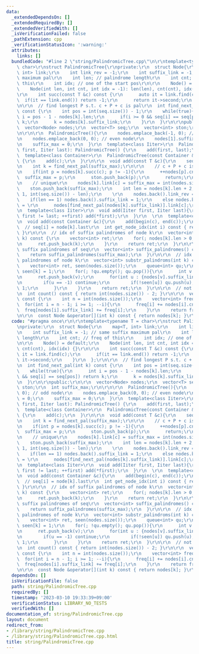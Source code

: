 ```yaml
---
data:
  _extendedDependsOn: []
  _extendedRequiredBy: []
  _extendedVerifiedWith: []
  _isVerificationFailed: false
  _pathExtension: cpp
  _verificationStatusIcon: ':warning:'
  attributes:
    links: []
  bundledCode: "#line 2 \"string/PalindromicTree.cpp\"\n\r\ntemplate<typename T =\
    \ char>\r\nstruct PalindromicTree{\r\nprivate:\r\n  struct Node{\r\n    map<T,\
    \ int> link;\r\n    int link_rev = -1;\r\n    int suffix_link = -1; // same suffix\
    \ maximum pal\r\n    int len; // palindrome length\r\n    int cnt; // freq of\
    \ this\r\n    int idx; // one of the start pos\r\n\r\n    Node() = default;\r\n\
    \    Node(int len, int cnt, int idx = -1): len(len), cnt(cnt), idx(idx) {}\r\n\
    \r\n    int succ(const T &c) const {\r\n      auto it = link.find(c);\r\n    \
    \  if(it == link.end()) return -1;\r\n      return it->second;\r\n    }\r\n  };\r\
    \n\r\n  // find longest P s.t. c + P + c is pal\r\n  int find_next_pal(int k)\
    \ const {\r\n    int pos = int(seq.size()) - 1;\r\n    while(true){\r\n      int\
    \ i = pos - 1 - nodes[k].len;\r\n      if(i >= 0 && seq[i] == seq[pos]) return\
    \ k;\r\n      k = nodes[k].suffix_link;\r\n    }\r\n  }\r\n\r\npublic:\r\n\r\n\
    \  vector<Node> nodes;\r\n  vector<T> seq;\r\n  vector<int> ston;\r\n  int suffix_max;\r\
    \n\r\n\r\n  PalindromicTree(){\r\n    nodes.emplace_back(-1, 0); // odd node\r\
    \n    nodes.emplace_back(0, 0); // even node\r\n    nodes[1].suffix_link = 0;\r\
    \n    suffix_max = 0;\r\n  }\r\n  template<class Iiter>\r\n  PalindromicTree(Iiter\
    \ first, Iiter last): PalindromicTree() {\r\n    add(first, last);\r\n  }\r\n\
    \  template<class Container>\r\n  PalindromicTree(const Container &c): PalindromicTree()\
    \ {\r\n    add(c);\r\n  }\r\n\r\n  void add(const T &c){\r\n    seq.push_back(c);\r\
    \n    int k = find_next_pal(suffix_max);\r\n\r\n    // c + P + c is already exists\r\
    \n    if(int p = nodes[k].succ(c); p != -1){\r\n      ++nodes[p].cnt;\r\n    \
    \  suffix_max = p;\r\n      ston.push_back(p);\r\n      return;\r\n    }\r\n\r\
    \n    // unique\r\n    nodes[k].link[c] = suffix_max = int(nodes.size());\r\n\
    \    ston.push_back(suffix_max);\r\n    int len = nodes[k].len + 2;\r\n    nodes.emplace_back(len,\
    \ 1, int(seq.size()) - len);\r\n    \r\n    nodes.back().link_rev = k;\r\n\r\n\
    \    if(len == 1) nodes.back().suffix_link = 1;\r\n    else nodes.back().suffix_link\
    \ = \r\n      nodes[find_next_pal(nodes[k].suffix_link)].link[c];\r\n  }\r\n\r\
    \n  template<class Iiter>\r\n  void add(Iiter first, Iiter last){\r\n    for(;\
    \ first != last; ++first) add(*first);\r\n  }\r\n  \r\n  template<class Container>\r\
    \n  void add(const Container &c){\r\n    add(begin(c), end(c));\r\n  }\r\n\r\n\
    \  // seq[i] = node[k].last\r\n  int get_node_idx(int i) const { return ston[i];\
    \ }\r\n\r\n  // idx of suffix palindromes of node k\r\n  vector<int> suffix_palindromes(int\
    \ k) const {\r\n    vector<int> ret;\r\n    for(; nodes[k].len > 0; k = nodes[k].suffix_link){\r\
    \n      ret.push_back(k);\r\n    }\r\n    return ret;\r\n  }\r\n\r\n  // idx of\
    \ suffix palindromes of seq\r\n  vector<int> suffix_palindromes() const {\r\n\
    \    return suffix_palindromes(suffix_max);\r\n  }\r\n\r\n  // idx of substring\
    \ palindromes of node k\r\n  vector<int> substr_palindroms(int k) const {\r\n\
    \    vector<int> ret, seen(nodes.size());\r\n    queue<int> qu;\r\n    qu.push(k);\
    \ seen[k] = 1;\r\n    for(; !qu.empty(); qu.pop()){\r\n      int v = qu.front();\r\
    \n      ret.push_back(v);\r\n      for(int u : {nodes[v].suffix_link, nodes[v].link_rev}){\r\
    \n        if(u == -1) continue;\r\n        if(!seen[u]) qu.push(u), seen[u] =\
    \ 1;\r\n      }\r\n    }\r\n    return ret;\r\n  }\r\n\r\n  // not count \"\"\r\
    \n  int count() const { return int(nodes.size()) - 2; }\r\n\r\n  vector<int> palindromes_frequency()\
    \ const {\r\n    int n = int(nodes.size());\r\n    vector<int> freq(n);\r\n  \
    \  for(int i = n - 1; i >= 1; --i){\r\n      freq[i] += nodes[i].cnt;\r\n    \
    \  freq[nodes[i].suffix_link] += freq[i];\r\n    }\r\n    return freq;\r\n  }\r\
    \n\r\n  const Node &operator[](int k) const { return nodes[k]; }\r\n};\r\n"
  code: "#pragma once\r\n\r\ntemplate<typename T = char>\r\nstruct PalindromicTree{\r\
    \nprivate:\r\n  struct Node{\r\n    map<T, int> link;\r\n    int link_rev = -1;\r\
    \n    int suffix_link = -1; // same suffix maximum pal\r\n    int len; // palindrome\
    \ length\r\n    int cnt; // freq of this\r\n    int idx; // one of the start pos\r\
    \n\r\n    Node() = default;\r\n    Node(int len, int cnt, int idx = -1): len(len),\
    \ cnt(cnt), idx(idx) {}\r\n\r\n    int succ(const T &c) const {\r\n      auto\
    \ it = link.find(c);\r\n      if(it == link.end()) return -1;\r\n      return\
    \ it->second;\r\n    }\r\n  };\r\n\r\n  // find longest P s.t. c + P + c is pal\r\
    \n  int find_next_pal(int k) const {\r\n    int pos = int(seq.size()) - 1;\r\n\
    \    while(true){\r\n      int i = pos - 1 - nodes[k].len;\r\n      if(i >= 0\
    \ && seq[i] == seq[pos]) return k;\r\n      k = nodes[k].suffix_link;\r\n    }\r\
    \n  }\r\n\r\npublic:\r\n\r\n  vector<Node> nodes;\r\n  vector<T> seq;\r\n  vector<int>\
    \ ston;\r\n  int suffix_max;\r\n\r\n\r\n  PalindromicTree(){\r\n    nodes.emplace_back(-1,\
    \ 0); // odd node\r\n    nodes.emplace_back(0, 0); // even node\r\n    nodes[1].suffix_link\
    \ = 0;\r\n    suffix_max = 0;\r\n  }\r\n  template<class Iiter>\r\n  PalindromicTree(Iiter\
    \ first, Iiter last): PalindromicTree() {\r\n    add(first, last);\r\n  }\r\n\
    \  template<class Container>\r\n  PalindromicTree(const Container &c): PalindromicTree()\
    \ {\r\n    add(c);\r\n  }\r\n\r\n  void add(const T &c){\r\n    seq.push_back(c);\r\
    \n    int k = find_next_pal(suffix_max);\r\n\r\n    // c + P + c is already exists\r\
    \n    if(int p = nodes[k].succ(c); p != -1){\r\n      ++nodes[p].cnt;\r\n    \
    \  suffix_max = p;\r\n      ston.push_back(p);\r\n      return;\r\n    }\r\n\r\
    \n    // unique\r\n    nodes[k].link[c] = suffix_max = int(nodes.size());\r\n\
    \    ston.push_back(suffix_max);\r\n    int len = nodes[k].len + 2;\r\n    nodes.emplace_back(len,\
    \ 1, int(seq.size()) - len);\r\n    \r\n    nodes.back().link_rev = k;\r\n\r\n\
    \    if(len == 1) nodes.back().suffix_link = 1;\r\n    else nodes.back().suffix_link\
    \ = \r\n      nodes[find_next_pal(nodes[k].suffix_link)].link[c];\r\n  }\r\n\r\
    \n  template<class Iiter>\r\n  void add(Iiter first, Iiter last){\r\n    for(;\
    \ first != last; ++first) add(*first);\r\n  }\r\n  \r\n  template<class Container>\r\
    \n  void add(const Container &c){\r\n    add(begin(c), end(c));\r\n  }\r\n\r\n\
    \  // seq[i] = node[k].last\r\n  int get_node_idx(int i) const { return ston[i];\
    \ }\r\n\r\n  // idx of suffix palindromes of node k\r\n  vector<int> suffix_palindromes(int\
    \ k) const {\r\n    vector<int> ret;\r\n    for(; nodes[k].len > 0; k = nodes[k].suffix_link){\r\
    \n      ret.push_back(k);\r\n    }\r\n    return ret;\r\n  }\r\n\r\n  // idx of\
    \ suffix palindromes of seq\r\n  vector<int> suffix_palindromes() const {\r\n\
    \    return suffix_palindromes(suffix_max);\r\n  }\r\n\r\n  // idx of substring\
    \ palindromes of node k\r\n  vector<int> substr_palindroms(int k) const {\r\n\
    \    vector<int> ret, seen(nodes.size());\r\n    queue<int> qu;\r\n    qu.push(k);\
    \ seen[k] = 1;\r\n    for(; !qu.empty(); qu.pop()){\r\n      int v = qu.front();\r\
    \n      ret.push_back(v);\r\n      for(int u : {nodes[v].suffix_link, nodes[v].link_rev}){\r\
    \n        if(u == -1) continue;\r\n        if(!seen[u]) qu.push(u), seen[u] =\
    \ 1;\r\n      }\r\n    }\r\n    return ret;\r\n  }\r\n\r\n  // not count \"\"\r\
    \n  int count() const { return int(nodes.size()) - 2; }\r\n\r\n  vector<int> palindromes_frequency()\
    \ const {\r\n    int n = int(nodes.size());\r\n    vector<int> freq(n);\r\n  \
    \  for(int i = n - 1; i >= 1; --i){\r\n      freq[i] += nodes[i].cnt;\r\n    \
    \  freq[nodes[i].suffix_link] += freq[i];\r\n    }\r\n    return freq;\r\n  }\r\
    \n\r\n  const Node &operator[](int k) const { return nodes[k]; }\r\n};\r\n"
  dependsOn: []
  isVerificationFile: false
  path: string/PalindromicTree.cpp
  requiredBy: []
  timestamp: '2023-03-10 19:33:39+09:00'
  verificationStatus: LIBRARY_NO_TESTS
  verifiedWith: []
documentation_of: string/PalindromicTree.cpp
layout: document
redirect_from:
- /library/string/PalindromicTree.cpp
- /library/string/PalindromicTree.cpp.html
title: string/PalindromicTree.cpp
---
```

